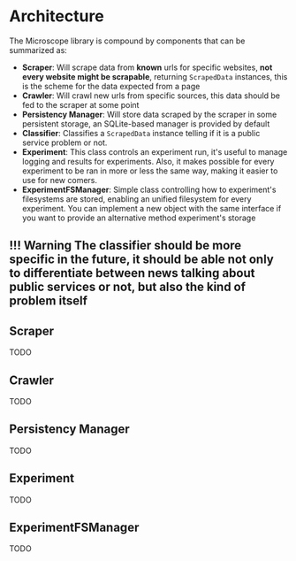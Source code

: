 # Architecture

The Microscope library is compound by components that can be summarized as:    

* **Scraper**: Will scrape data from **known** urls for specific websites, **not every website might be scrapable**, 
returning `ScrapedData` instances, this is the scheme for the data expected from a page
* **Crawler**: Will crawl new urls from specific sources, this data should be fed to the scraper at some point
* **Persistency Manager**: Will store data scraped by the scraper in some persistent storage, an SQLite-based
manager is provided by default
* **Classifier**: Classifies a `ScrapedData` instance telling if it is a public service problem or not.
* **Experiment**: This class controls an experiment run, it's useful to manage logging and results for experiments. Also, 
it makes possible for every experiment to be ran in more or less the same way, making it easier to use for new comers.
* **ExperimentFSManager**: Simple class controlling how to experiment's filesystems are stored, enabling an unified filesystem 
for every experiment. You can implement a new object with the same interface if you want to provide an alternative method 
experiment's storage

!!! Warning
    The **classifier** should be more specific in the future, it should be able not only to differentiate between news talking 
    about public services or not, but also the kind of problem itself
---
## Scraper
TODO
## Crawler
TODO
## Persistency Manager
TODO
## Experiment
TODO
## ExperimentFSManager
TODO
